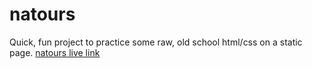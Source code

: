 # natours

Quick, fun project to practice some raw, old school html/css on a static page.
[natours live link](https://niall-m.github.io/natours/)
